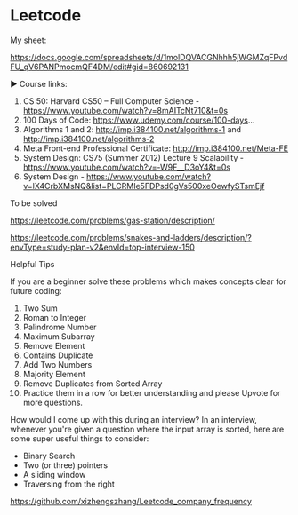 # Leetcode


My sheet:

https://docs.google.com/spreadsheets/d/1molDQVACGNhhh5jWGMZqFPvdFU_qV6PANPmocmQF4DM/edit#gid=860692131

► Course links: 
1. CS 50: Harvard CS50 – Full Computer Science - https://www.youtube.com/watch?v=8mAITcNt710&t=0s
2. 100 Days of Code: https://www.udemy.com/course/100-days...
3. Algorithms 1 and 2: http://imp.i384100.net/algorithms-1 and http://imp.i384100.net/algorithms-2
4. Meta Front-end Professional Certificate: http://imp.i384100.net/Meta-FE
5. System Design: CS75 (Summer 2012) Lecture 9 Scalability - https://www.youtube.com/watch?v=-W9F__D3oY4&t=0s
6. System Design - https://www.youtube.com/watch?v=lX4CrbXMsNQ&list=PLCRMIe5FDPsd0gVs500xeOewfySTsmEjf


To be solved

https://leetcode.com/problems/gas-station/description/

https://leetcode.com/problems/snakes-and-ladders/description/?envType=study-plan-v2&envId=top-interview-150


Helpful Tips 

If you are a beginner solve these problems which makes concepts clear for future coding:
1. Two Sum
2. Roman to Integer
3. Palindrome Number
4. Maximum Subarray
5. Remove Element
6. Contains Duplicate
7. Add Two Numbers
8. Majority Element
9. Remove Duplicates from Sorted Array
10. Practice them in a row for better understanding and please Upvote for more questions.

How would I come up with this during an interview?
In an interview, whenever you're given a question where the input array is sorted, here are some super useful things to consider:
* Binary Search
* Two (or three) pointers
* A sliding window
* Traversing from the right


https://github.com/xizhengszhang/Leetcode_company_frequency

